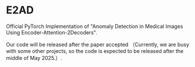 # E2AD

Official PyTorch Implementation of
"Anomaly Detection in Medical Images Using Encoder-Attention-2Decoders".

Our code will be released after the paper accepted （Currently, we are busy with some other projects, so the code is expected to be released after the middle of May 2025.）.
